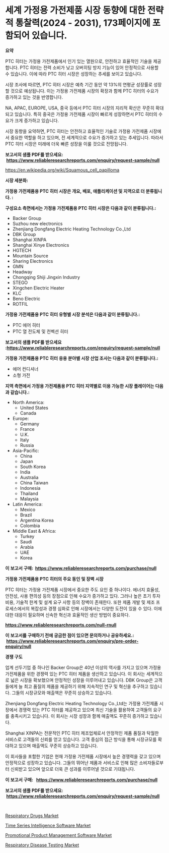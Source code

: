 <p><h1>세계 가정용 가전제품 시장 동향에 대한 전략적 통찰력(2024 - 2031), 173페이지에 포함되어 있습니다.</h1></p><p><strong>요약</strong></p>
<p><p>PTC 히터는 가정용 가전제품에서 인기 있는 열원으로, 안전하고 효율적인 기술을 제공합니다. PTC 히터는 전력 소비가 낮고 오버히팅 방지 기능이 있어 안정적으로 사용할 수 있습니다. 이에 따라 PTC 히터 시장은 성장하는 추세를 보이고 있습니다.</p><p>시장 조사에 따르면, PTC 히터 시장은 예측 기간 동안 약 13%의 연평균 성장률로 성장할 것으로 예상됩니다. 이는 가정용 가전제품 시장의 확장과 함께 PTC 히터의 수요가 증가하고 있는 것을 반영합니다.</p><p>NA, APAC, EUROPE, USA, 중국 등에서 PTC 히터 시장의 지리적 확산은 꾸준히 확대되고 있습니다. 특히 중국은 가정용 가전제품 시장이 빠르게 성장하면서 PTC 히터의 수요가 크게 증가하고 있습니다.</p><p>시장 동향을 요약하면, PTC 히터는 안전하고 효율적인 기술로 가정용 가전제품 시장에서 중요한 역할을 하고 있으며, 전 세계적으로 수요가 증가하고 있는 추세입니다. 따라서 PTC 히터 시장은 미래에 더욱 빠른 성장을 이룰 것으로 전망됩니다.</p></p>
<p><strong>보고서의 샘플 PDF를 받으세요: &nbsp;<a href="https://www.reliableresearchreports.com/enquiry/request-sample/null">https://www.reliableresearchreports.com/enquiry/request-sample/null</a></strong></p>
<p><a href="https://en.wikipedia.org/wiki/Squamous_cell_papilloma">https://en.wikipedia.org/wiki/Squamous_cell_papilloma</a></p>
<p><strong>시장 세분화:</strong></p>
<p><strong> 가정용 가전제품용 PTC 히터 시장은 개요, 배포, 애플리케이션 및 지역으로 더 분류됩니다. :</strong></p>
<p><strong>구성요소 측면에서는 가정용 가전제품용 PTC 히터 시장은 다음과 같이 분류됩니다.:</strong></p>
<p><ul><li>Backer Group</li><li>Suzhou new electronics</li><li>Zhenjiang Dongfang Electric Heating Technology Co.,Ltd</li><li>DBK Group</li><li>Shanghai XINPA</li><li>Shanghai Xinye Electronics</li><li>HGTECH</li><li>Mountain Source</li><li>Sharing Electronics</li><li>GMN</li><li>Headway</li><li>Chongqing Shiji Jingxin Industry</li><li>STEGO</li><li>Xingchen Electric Heater</li><li>KLC</li><li>Beno Electric</li><li>ROTFIL</li></ul></p>
<p><strong> 가정용 가전제품용 PTC 히터 유형별 시장 분석은 다음과 같이 분류됩니다.:</strong></p>
<p><ul><li>PTC 에어 히터</li><li>PTC 열 전도체 및 컨벡션 히터</li></ul></p>
<p><strong>보고서의 샘플 PDF를 받으세요 :<a href="https://www.reliableresearchreports.com/enquiry/request-sample/null">https://www.reliableresearchreports.com/enquiry/request-sample/null</a></strong></p>
<p><strong> 가정용 가전제품용 PTC 히터 응용 분야별 시장 산업 조사는 다음과 같이 분류됩니다.:</strong></p>
<p><ul><li>에어 컨디셔너</li><li>소형 가전</li></ul></p>
<p><strong>지역 측면에서 가정용 가전제품용 PTC 히터 지역별로 이용 가능한 시장 플레이어는 다음과 같습니다.:</strong></p>
<p><ul>
    <li>
        North America:
        <ul>
            <li>United States</li>
            <li>Canada</li>
        </ul>
    </li>
    <li>
        Europe:
        <ul>
            <li>Germany</li>
            <li>France</li>
            <li>U.K.</li>
            <li>Italy</li>
            <li>Russia</li>
        </ul>
    </li>
    <li>
        Asia-Pacific:
        <ul>
            <li>China</li>
            <li>Japan</li>
            <li>South Korea</li>
            <li>India</li>
            <li>Australia</li>
            <li>China Taiwan</li>
            <li>Indonesia</li>
            <li>Thailand</li>
            <li>Malaysia</li>
        </ul>
    </li>
    <li>
        Latin America:
        <ul>
            <li>Mexico</li>
            <li>Brazil</li>
            <li>Argentina Korea</li>
            <li>Colombia</li>
        </ul>
    </li>
    <li>
        Middle East & Africa:
        <ul>
            <li>Turkey</li>
            <li>Saudi</li>
            <li>Arabia</li>
            <li>UAE</li>
            <li>Korea</li>
        </ul>
    </li>
    </ul></p>
<p><strong>이 보고서 구매: &nbsp;<a href="https://www.reliableresearchreports.com/purchase/null">https://www.reliableresearchreports.com/purchase/null</a></strong></p>
<p><strong>가정용 가전제품용 PTC 히터의 주요 동인 및 장벽 시장</strong></p>
<p><p>PTC 히터는 가정용 가전제품 시장에서 중요한 주도 요인 중 하나이다. 에너지 효율성, 안전성, 사용 편의성 등의 장점으로 인해 수요가 증가하고 있다. 그러나 높은 초기 투자 비용, 기술적 한계 및 설계 요구 사항 등의 장벽이 존재한다. 또한 제품 개발 및 제조 프로세스에서의 복잡성과 경쟁 심화로 인해 시장에서는 다양한 도전이 있을 수 있다. 이에 대한 대응이 필요하며 신속한 혁신과 효율적인 생산 방법이 중요하다.</p></p>
<p><strong><a href="https://www.reliableresearchreports.com/null-rnull">https://www.reliableresearchreports.com/null-rnull</a></strong></p>
<p><strong>이 보고서를 구매하기 전에 궁금한 점이 있으면 문의하거나 공유하세요.: &nbsp;<a href="https://www.reliableresearchreports.com/enquiry/pre-order-enquiry/null">https://www.reliableresearchreports.com/enquiry/pre-order-enquiry/null</a></strong></p>
<p><strong>경쟁 구도</strong></p>
<p><p>업계 선두기업 중 하나인 Backer Group은 40년 이상의 역사를 가지고 있으며 가정용 가전제품을 위한 경쟁력 있는 PTC 히터 제품을 생산하고 있습니다. 이 회사는 세계적으로 넓은 시장을 확보했으며 안정적인 성장을 이루어내고 있습니다. DBK Group은 고객들에게 늘 최고 품질의 제품을 제공하기 위해 지속적인 연구 및 혁신을 추구하고 있습니다. 그들의 시장규모와 매출액은 꾸준히 상승하고 있습니다.</p><p>Zhenjiang Dongfang Electric Heating Technology Co.,Ltd는 가정용 가전제품 시장에서 경쟁력 있는 PTC 히터를 제공하고 있으며 최신 기술을 활용하여 고객들의 요구를 충족시키고 있습니다. 이 회사는 시장 성장과 함께 매출액도 꾸준히 증가하고 있습니다.</p><p>Shanghai XINPA는 전문적인 PTC 히터 제조업체로서 안정적인 제품 품질과 탁월한 서비스로 고객들의 신뢰를 얻고 있습니다. 고객 중심의 접근 방식을 통해 시장규모를 확대하고 있으며 매출액도 꾸준히 상승하고 있습니다.</p><p>이 회사들을 포함한 기업은 현재 가정용 가전제품 시장에서 높은 경쟁력을 갖고 있으며 안정적으로 성장하고 있습니다. 그들의 뛰어난 제품과 서비스로 인해 많은 소비자들로부터 신뢰받고 있으며 앞으로 더욱 큰 성과를 이루어낼 것으로 기대됩니다.</p></p>
<p><strong>이 보고서 구매: &nbsp; <a href="https://www.reliableresearchreports.com/purchase/null">https://www.reliableresearchreports.com/purchase/null</a></strong></p>
<p><strong>보고서의 샘플 PDF를 받으세요: &nbsp;<a href="https://www.reliableresearchreports.com/enquiry/request-sample/null">https://www.reliableresearchreports.com/enquiry/request-sample/null</a></strong><strong></strong></p>
<p>&nbsp;</p>
<p><p><a href="https://github.com/luckyshygirl/Market-Research-Report-List-5/blob/main/respiratory-drugs-market.md">Respiratory Drugs Market</a></p><p><a href="https://issuu.com/reportprime-2/docs/time-series-intelligence-software-market-size-2030">Time Series Intelligence Software Market</a></p><p><a href="https://issuu.com/reportprime-2/docs/promotional-product-management-software-market-siz">Promotional Product Management Software Market</a></p><p><a href="https://github.com/markusgodoy/Market-Research-Report-List-4/blob/main/respiratory-disease-testing-market.md">Respiratory Disease Testing Market</a></p></p>